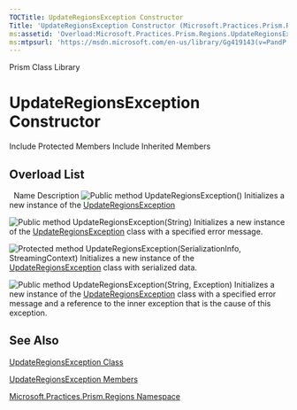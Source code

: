 ```yaml
---
TOCTitle: UpdateRegionsException Constructor
Title: 'UpdateRegionsException Constructor (Microsoft.Practices.Prism.Regions)'
ms:assetid: 'Overload:Microsoft.Practices.Prism.Regions.UpdateRegionsException.\#ctor'
ms:mtpsurl: 'https://msdn.microsoft.com/en-us/library/Gg419143(v=PandP.50)'
---
```


Prism Class Library

UpdateRegionsException Constructor
==================================

Include Protected Members
Include Inherited Members

Overload List
-------------

<span id="overloadMembersTableToggle"></span>
 
Name
Description
![](https://msdn.microsoft.com/en-us/Gg419143.pubmethod(en-us,PandP.50).gif "Public method")
UpdateRegionsException()
Initializes a new instance of the [UpdateRegionsException](https://msdn.microsoft.com/en-us/library/microsoft.practices.prism.regions.updateregionsexception(v=pandp.50))

![](https://msdn.microsoft.com/en-us/Gg419143.pubmethod(en-us,PandP.50).gif "Public method")
UpdateRegionsException(String)
Initializes a new instance of the [UpdateRegionsException](https://msdn.microsoft.com/en-us/library/microsoft.practices.prism.regions.updateregionsexception(v=pandp.50)) class with a specified error message.

![](https://msdn.microsoft.com/en-us/Gg419143.protmethod(en-us,PandP.50).gif "Protected method")
UpdateRegionsException(SerializationInfo, StreamingContext)
Initializes a new instance of the [UpdateRegionsException](https://msdn.microsoft.com/en-us/library/microsoft.practices.prism.regions.updateregionsexception(v=pandp.50)) class with serialized data.

![](https://msdn.microsoft.com/en-us/Gg419143.pubmethod(en-us,PandP.50).gif "Public method")
UpdateRegionsException(String, Exception)
Initializes a new instance of the [UpdateRegionsException](https://msdn.microsoft.com/en-us/library/microsoft.practices.prism.regions.updateregionsexception(v=pandp.50)) class with a specified error message and a reference to the inner exception that is the cause of this exception.

See Also
--------

<span id="seeAlsoToggle"></span>
[UpdateRegionsException Class](https://msdn.microsoft.com/en-us/library/microsoft.practices.prism.regions.updateregionsexception(v=pandp.50))

[UpdateRegionsException Members](https://msdn.microsoft.com/en-us/library/microsoft.practices.prism.regions.updateregionsexception_members(v=pandp.50))

[Microsoft.Practices.Prism.Regions Namespace](https://msdn.microsoft.com/en-us/library/microsoft.practices.prism.regions(v=pandp.50))
